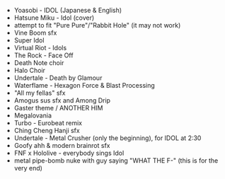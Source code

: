 - Yoasobi - IDOL (Japanese & English)
- Hatsune Miku - Idol (cover)
- attempt to fit "Pure Pure"/"Rabbit Hole" (it may not work)
- Vine Boom sfx
- Super Idol
- Virtual Riot - Idols
- The Rock - Face Off
- Death Note choir
- Halo Choir
- Undertale - Death by Glamour
- Waterflame - Hexagon Force & Blast Processing
- "All my fellas" sfx
- Amogus sus sfx and Among Drip
- Gaster theme / ANOTHER HIM
- Megalovania
- Turbo - Eurobeat remix
- Ching Cheng Hanji sfx
- Undertale - Metal Crusher (only the beginning), for IDOL at 2:30
- Goofy ahh & modern brainrot sfx
- FNF x Hololive - everybody sings Idol
- metal pipe-bomb nuke with guy saying "WHAT THE F-" (this is for the very end)
